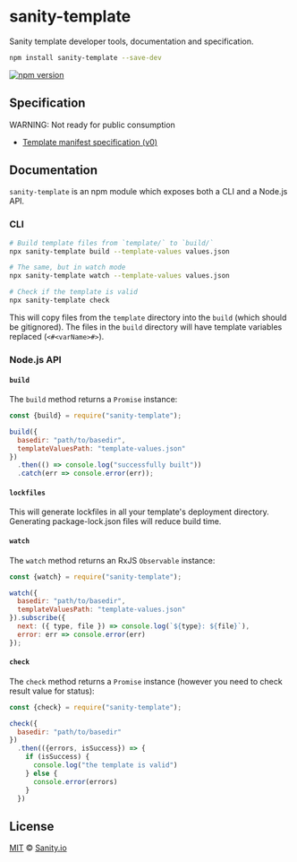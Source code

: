 # sanity-template

Sanity template developer tools, documentation and specification.

```sh
npm install sanity-template --save-dev
```

[![npm version](https://img.shields.io/npm/v/sanity-template.svg?style=flat-square)](https://www.npmjs.com/package/sanity-template)

## Specification

WARNING: Not ready for public consumption

- [Template manifest specification (v0)](SPEC-MANIFEST-V0.md)

## Documentation

`sanity-template` is an npm module which exposes both a CLI and a Node.js API.

### CLI

```sh
# Build template files from `template/` to `build/`
npx sanity-template build --template-values values.json

# The same, but in watch mode
npx sanity-template watch --template-values values.json

# Check if the template is valid
npx sanity-template check
```

This will copy files from the `template` directory into the `build` (which should be gitignored). The files in the `build` directory will have template variables replaced (`<#<varName>#>`).

### Node.js API

#### `build`

The `build` method returns a `Promise` instance:

```js
const {build} = require("sanity-template");

build({
  basedir: "path/to/basedir",
  templateValuesPath: "template-values.json"
})
  .then(() => console.log("successfully built"))
  .catch(err => console.error(err));
```

#### `lockfiles`

This will generate lockfiles in all your template's deployment directory. Generating package-lock.json files will reduce build time.

#### `watch`

The `watch` method returns an RxJS `Observable` instance:

```js
const {watch} = require("sanity-template");

watch({
  basedir: "path/to/basedir",
  templateValuesPath: "template-values.json"
}).subscribe({
  next: ({ type, file }) => console.log(`${type}: ${file}`),
  error: err => console.error(err)
});
```

#### `check`

The `check` method returns a `Promise` instance (however you need to check result value for status):

```js
const {check} = require("sanity-template");

check({
  basedir: "path/to/basedir"
})
  .then(({errors, isSuccess}) => {
    if (isSuccess) {
      console.log("the template is valid")
    } else {
      console.error(errors)
    }
  })
```

## License

[MIT](LICENSE) © [Sanity.io](https://www.sanity.io)
